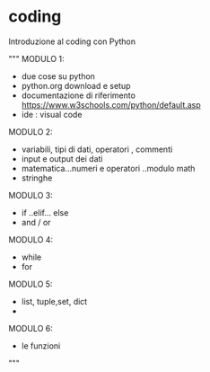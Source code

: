 # coding
 Introduzione al coding con Python
 
 """
MODULO 1:
- due cose su python
- python.org download e setup
- documentazione di riferimento https://www.w3schools.com/python/default.asp
- ide : visual code

MODULO 2:
- variabili, tipi di dati, operatori , commenti
- input e output dei dati
- matematica...numeri e operatori ..modulo math
- stringhe

MODULO 3:
- if ..elif... else
- and / or

MODULO 4:
- while
- for

MODULO 5:
- list, tuple,set, dict
- 

MODULO 6:
- le funzioni

"""

